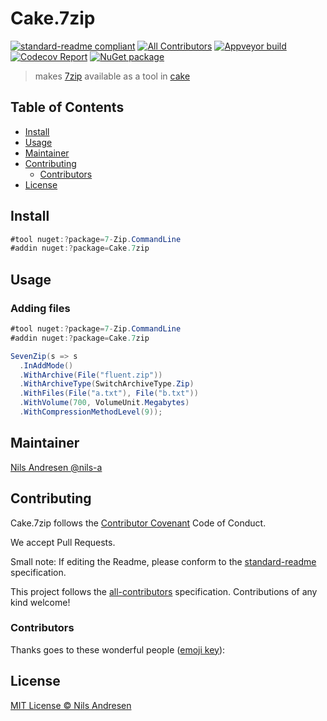# Cake.7zip

[![standard-readme compliant][]][standard-readme]
[![All Contributors](https://img.shields.io/badge/all_contributors-0-orange.svg?style=flat-square)](#contributors)
[![Appveyor build][appveyorimage]][appveyor]
[![Codecov Report][codecovimage]][codecov]
[![NuGet package][nugetimage]][nuget]

> makes [7zip](https://7-zip.org/) available as a tool in [cake](https://cakebuild.net/)

## Table of Contents

- [Install](#install)
- [Usage](#usage)
- [Maintainer](#maintainer)
- [Contributing](#contributing)
  - [Contributors](#contributors)
- [License](#license)

## Install

```cs
#tool nuget:?package=7-Zip.CommandLine
#addin nuget:?package=Cake.7zip
```

## Usage

### Adding files

```cs
#tool nuget:?package=7-Zip.CommandLine
#addin nuget:?package=Cake.7zip

SevenZip(s => s
  .InAddMode()
  .WithArchive(File("fluent.zip"))
  .WithArchiveType(SwitchArchiveType.Zip)
  .WithFiles(File("a.txt"), File("b.txt"))
  .WithVolume(700, VolumeUnit.Megabytes)
  .WithCompressionMethodLevel(9));
```

## Maintainer

[Nils Andresen @nils-a][maintainer]

## Contributing

Cake.7zip follows the [Contributor Covenant][contrib-covenant] Code of Conduct.

We accept Pull Requests.

Small note: If editing the Readme, please conform to the [standard-readme][] specification.

This project follows the [all-contributors][] specification. Contributions of any kind welcome!

### Contributors

Thanks goes to these wonderful people ([emoji key][emoji-key]):

<!-- ALL-CONTRIBUTORS-LIST:START - Do not remove or modify this section -->
<!-- prettier-ignore -->
<!-- ALL-CONTRIBUTORS-LIST:END -->

## License

[MIT License © Nils Andresen][license]

[all-contributors]: https://github.com/all-contributors/all-contributors
[appveyor]: https://ci.appveyor.com/project/nilsa/cake-7zip
[appveyorimage]: https://img.shields.io/appveyor/ci/nilsa/cake-7zip.svg?logo=appveyor&style=flat-square
[codecov]: https://codecov.io/gh/nils-a/Cake.7zip
[codecovimage]: https://img.shields.io/codecov/c/github/nils-a/Cake.7zip.svg?logo=codecov&style=flat-square
[contrib-covenant]: https://www.contributor-covenant.org/version/1/4/code-of-conduct
[emoji-key]: https://allcontributors.org/docs/en/emoji-key
[maintainer]: https://github.com/nils-a
[nuget]: https://nuget.org/packages/Cake.7zip
[nugetimage]: https://img.shields.io/nuget/v/Cake.7zip.svg?logo=nuget&style=flat-square
[license]: LICENSE.txt
[standard-readme]: https://github.com/RichardLitt/standard-readme
[standard-readme compliant]: https://img.shields.io/badge/readme%20style-standard-brightgreen.svg?style=flat-square

